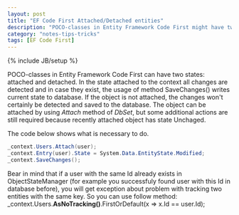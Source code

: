 ```yaml
---
layout: post
title: "EF Code First Attached/Detached entities"
description: "POCO-classes in Entity Framework Code First might have two states: attached and detached. In the state attached to the context all changes are detected and in case they exist, the use of method SaveChanges() writes current state to database. If the object is not attached, the changes won't certainly be detected and saved to the database."
category: "notes-tips-tricks"
tags: [EF Code First]
---
```

{% include JB/setup %}

POCO-classes in Entity Framework Code First can have two states: attached and detached. In the state attached to the context all changes are detected and in case they exist, the usage of method SaveChanges() writes current state to database. If the object is not attached, the changes won't certainly be detected and saved to the database. The object can be attached by using *Attach* method of *DbSet*, but some additional actions are still required because recently attached object has state Unchaged.

The code below shows what is necessary to do.

```csharp
_context.Users.Attach(user);
_context.Entry(user).State = System.Data.EntityState.Modified;
_context.SaveChanges();
```

Bear in mind that if a user with the same Id already exists in ObjectStateManager (for example you successfuly found user with this Id in database before), you will get exception about problem with tracking two entities with the same key. So you can use follow method: _context.Users.**AsNoTracking()**.FirstOrDefault(x => x.Id == user.Id);